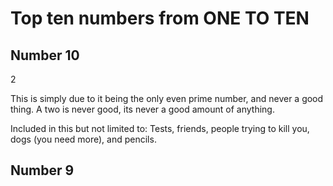 # Top ten numbers from ONE TO TEN
## Number 10
2

This is simply due to it being the only even prime number, and never a good thing. A two is never good, its never a good amount of anything.

Included in this but not limited to: Tests, friends, people trying to kill you, dogs (you need more), and pencils.
## Number 9

